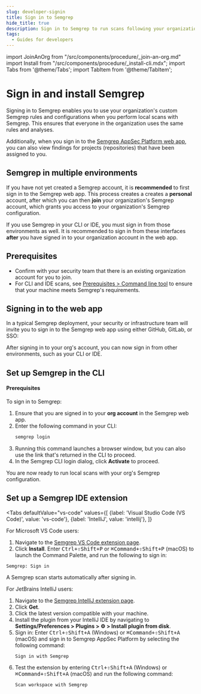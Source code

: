 ```yaml
---
slug: developer-signin
title: Sign in to Semgrep
hide_title: true
description: Sign in to Semgrep to run scans following your organization's Semgrep deployment.
tags:
  - Guides for developers
---
```


import JoinAnOrg from "/src/components/procedure/_join-an-org.md"
import Install from "/src/components/procedure/_install-cli.mdx";
import Tabs from '@theme/Tabs';
import TabItem from '@theme/TabItem';

# Sign in and install Semgrep

Signing in to Semgrep enables you to use your organization's custom Semgrep rules and configurations when you perform local scans with Semgrep. This ensures that everyone in the organization uses the same rules and analyses.

Additionally, when you sign in to the [<i class="fas fa-external-link fa-xs"></i> Semgrep AppSec Platform web app](https://semgrep.dev/login), you can also view findings for projects (repositories) that have been assigned to you.

## Semgrep in multiple environments

If you have not yet created a Semgrep account, it is **recommended** to first sign in to the Semgrep web app. This process creates a creates a **personal** account, after which you can then **join** your organization's Semgrep account, which grants you access to your organization's Semgrep configuration.

If you use Semgrep in your CLI or IDE, you must sign in from those environments as well. It is recommended to sign in from these interfaces **after** you have signed in to your organization account in the web app.

## Prerequisites

- Confirm with your security team that there is an existing organization account for you to join.
- For CLI and IDE scans, see [Prerequisites > Command line tool](/prerequisites#semgrep-command-line-tool) to ensure that your machine meets Semgrep's requirements.

## Signing in to the web app

In a typical Semgrep deployment, your security or infrastructure team will invite you to sign in to the Semgrep web app using either GitHub, GitLab, or SSO:

 <JoinAnOrg />

After signing in to your org's account, you can now sign in from other environments, such as your CLI or IDE.

## Set up Semgrep in the CLI

#### Prerequisites


<Install />

To sign in to Semgrep:

1. Ensure that you are signed in to your **org account** in the Semgrep web app.
1. Enter the following command in your CLI:
    ```bash
    semgrep login
    ``` 
1. Running this command launches a browser window, but you can also use the link that's returned in the CLI to proceed.
1. In the Semgrep CLI login dialog, click **Activate** to proceed.

You are now ready to run local scans with your org's Semgrep configuration.

## Set up a Semgrep IDE extension

<Tabs
    defaultValue="vs-code"
    values={[
    {label: 'Visual Studio Code (VS Code)', value: 'vs-code'},
    {label: 'IntelliJ', value: 'intellij'},
    ]}
>

<TabItem value='vs-code'>

For Microsoft VS Code users:

1. Navigate to the [<i class="fas fa-external-link fa-xs"></i> Semgrep VS Code extension page](https://marketplace.visualstudio.com/items?itemName=Semgrep.semgrep).
1. Click **Install**. Enter <kbd>Ctrl+⇧Shift+P</kbd> or <kbd>⌘Command+⇧Shift+P</kbd> (macOS) to launch the Command Palette, and run the following to sign in:
```
Semgrep: Sign in
```

A Semgrep scan starts automatically after signing in.

</TabItem>

<TabItem value='intellij'>

For JetBrains IntelliJ users:

1. Navigate to the [<i class="fas fa-external-link fa-xs"></i> Semgrep IntelliJ extension page](https://plugins.jetbrains.com/plugin/22622-semgrep).
1. Click **Get**.
1. Click the latest version compatible with your machine.
1. Install the plugin from your IntelliJ IDE by navigating to **Settings/Preferences > Plugins > ⚙️ > Install plugin from disk**.
1. Sign in: Enter <kbd>Ctrl+⇧Shift+A</kbd> (Windows) or <kbd>⌘Command+⇧Shift+A</kbd> (macOS) and sign in to Semgrep AppSec Platform by selecting the following command:
   ```
   Sign in with Semgrep
   ```
3. Test the extension by entering <kbd>Ctrl+⇧Shift+A</kbd> (Windows) or <kbd>⌘Command+⇧Shift+A</kbd> (macOS) and run the following command:
   ```
   Scan workspace with Semgrep
   ```

</TabItem>
</Tabs>


